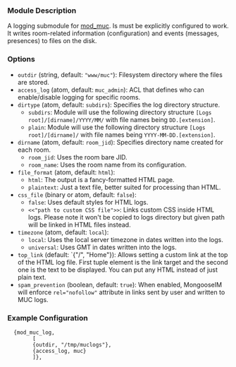 ### Module Description
A logging submodule for [mod_muc](mod_muc.md). 
Is must be explicitly configured to work. 
It writes room-related information (configuration) and events (messages, presences) to files on the disk.

### Options

* `outdir` (string, default: `"www/muc"`): Filesystem directory where the files are stored.
* `access_log` (atom, default: `muc_admin`): ACL that defines who can enable/disable logging for specific rooms.
* `dirtype` (atom, default: `subdirs`): Specifies the log directory structure.
    * `subdirs`: Module will use the following directory structure `[Logs root]/[dirname]/YYYY/MM/` with file names being `DD.[extension]`.
    * `plain`: Module will use the following directory structure `[Logs root]/[dirname]/` with file names being `YYYY-MM-DD.[extension]`.
* `dirname` (atom, default: `room_jid`): Specifies directory name created for each room.
    * `room_jid`: Uses the room bare JID.
    * `room_name`: Uses the room name from its configuration.
* `file_format` (atom, default: `html`):
    * `html`: The output is a fancy-formatted HTML page.
    * `plaintext`: Just a text file, better suited for processing than HTML.
* `css_file` (binary or atom, default: `false`):
    * `false`: Uses default styles for HTML logs.
    * `<<"path to custom CSS file">>`: Links custom CSS inside HTML logs. Please note it won't be copied to logs directory but given path will be linked in HTML files instead.
* `timezone` (atom, default: `local`):
    * `local`: Uses the local server timezone in dates written into the logs.
    * `universal`: Uses GMT in dates written into the logs.
* `top_link` (default: `{"/", "Home"}): Allows setting a custom link at the top of the HTML log file. 
 First tuple element is the link target and the second one is the text to be displayed. 
 You can put any HTML instead of just plain text.
* `spam_prevention` (boolean, default: `true`): When enabled, MongooseIM will enforce `rel="nofollow"` attribute in links sent by user and written to MUC logs.


### Example Configuration

```
  {mod_muc_log,
        [
        {outdir, "/tmp/muclogs"},
        {access_log, muc}
        ]},
```

